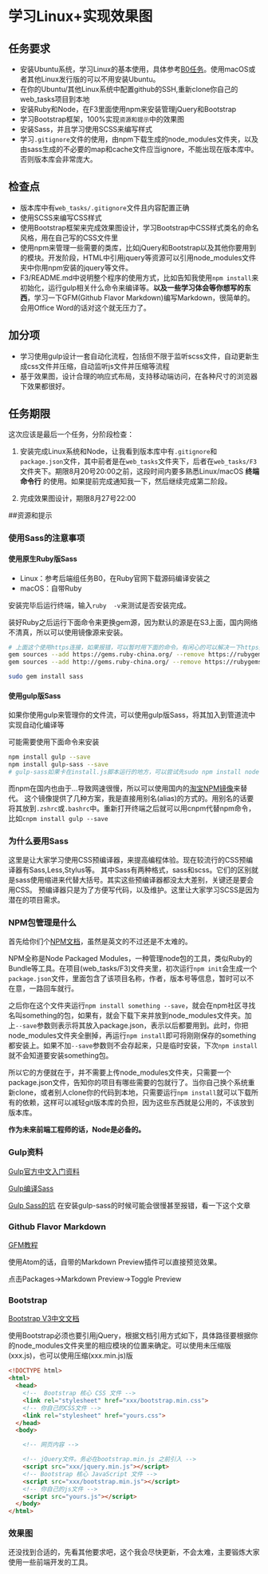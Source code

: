 # 学习Linux+实现效果图

## 任务要求

- 安装Ubuntu系统，学习Linux的基本使用，具体参考[B0任务](../BackEnd/B0.md)。使用macOS或者其他Linux发行版的可以不用安装Ubuntu。
- 在你的Ubuntu/其他Linux系统中配置github的SSH,重新clone你自己的web_tasks项目到本地
- 安装Ruby和Node，在F3里面使用npm来安装管理jQuery和Bootstrap
- 学习Bootstrap框架，100%实现`资源和提示`中的效果图
- 安装Sass，并且学习使用SCSS来编写样式
- 学习`.gitignore`文件的使用，由npm下载生成的node_modules文件夹，以及由sass生成的不必要的map和cache文件应当ignore，不能出现在版本库中。否则版本库会非常庞大。


## 检查点

- 版本库中有`web_tasks/.gitignore`文件且内容配置正确
- 使用SCSS来编写CSS样式
- 使用Bootstrap框架来完成效果图设计，学习Bootstrap中CSS样式类名的命名风格，用在自己写的CSS文件里
- 使用npm来管理一些需要的类库，比如jQuery和Bootstrap以及其他你要用到的模块。开发阶段，HTML中引用jquery等资源可以引用node_modules文件夹中你用npm安装的jquery等文件。
- F3/README.md中说明整个程序的使用方式，比如告知我使用`npm install`来初始化，运行gulp相关什么命令来编译等。**以及一些学习体会等你想写的东西**，学习一下GFM(Github Flavor Markdown)编写Markdown，很简单的。会用Office Word的话对这个就无压力了。

## 加分项

- 学习使用gulp设计一套自动化流程，包括但不限于监听scss文件，自动更新生成css文件并压缩，自动监听js文件并压缩等流程
- 基于效果图，设计合理的响应式布局，支持移动端访问，在各种尺寸的浏览器下效果都很好。

## 任务期限

这次应该是最后一个任务，分阶段检查：

1. 安装完成Linux系统和Node，让我看到版本库中有`.gitignore`和`package.json`文件，其中前者是在`web_tasks`文件夹下，后者在`web_tasks/F3`文件夹下。期限8月20号20:00之前，这段时间内要多熟悉Linux/macOS **终端命令行** 的使用。如果提前完成通知我一下，然后继续完成第二阶段。

2. 完成效果图设计，期限8月27号22:00


##资源和提示

### 使用Sass的注意事项

#### 使用原生Ruby版Sass

- Linux：参考后端组任务B0，在Ruby官网下载源码编译安装之
- macOS：自带Ruby

安装完毕后运行终端，输入`ruby  -v`来测试是否安装完成。

装好Ruby之后运行下面命令来更换gem源，因为默认的源是在S3上面，国内网络不清真，所以可以使用镜像源来安装。

```bash
# 上面这个使用https连接，如果报错，可以暂时用下面的命令。有闲心的可以解决一下https报错的问题。
gem sources --add https://gems.ruby-china.org/ --remove https://rubygems.org/
gem sources --add http://gems.ruby-china.org/ --remove https://rubygems.org/

sudo gem install sass
```

#### 使用gulp版Sass

如果你使用gulp来管理你的文件流，可以使用gulp版Sass，将其加入到管道流中实现自动化编译等

可能需要使用下面命令来安装

```bash
npm install gulp --save
npm install gulp-sass --save
# gulp-sass如果卡在install.js脚本运行的地方，可以尝试先sudo npm install node-sass
```

而npm在国内也由于...导致网速很慢，所以可以使用国内的[淘宝NPM镜像](https://npm.taobao.org/)来替代。
这个镜像提供了几种方案，我是直接用别名(alias)的方式的。用别名的话要将其放到`.zshrc`或`.bashrc`中。重新打开终端之后就可以用cnpm代替npm命令，比如`cnpm install gulp --save`


### 为什么要用Sass

这里是让大家学习使用CSS预编译器，来提高编程体验。现在较流行的CSS预编译器有Sass,Less,Stylus等。
其中Sass有两种格式，sass和scss。它们的区别就是sass使用缩进来代替大括号。其实这些预编译器都没太大差别，关键还是要会用CSS。
预编译器只是为了方便写代码，以及维护。这里让大家学习SCSS是因为潜在的项目需求。

### NPM包管理是什么

首先给你们个[NPM文档](https://docs.npmjs.com/getting-started/what-is-npm)，虽然是英文的不过还是不太难的。

NPM全称是Node Packaged Modules，一种管理node包的工具，类似Ruby的Bundle等工具。在项目(web_tasks/F3)文件夹里，初次运行`npm init`会生成一个`package.json`文件，里面包含了该项目名称，作者，版本号等信息，暂时可以不在意，一路回车就行。

之后你在这个文件夹运行`npm install something --save`，就会在npm社区寻找名叫something的包，如果有，就会下载下来并放到node_modules文件夹。加上`--save`参数则表示将其放入package.json，表示以后都要用到。此时，你把node_modules文件夹全删掉，再运行`npm install`即可将刚刚保存的something都安装上。如果不加`--save`参数则不会存起来，只是临时安装，下次`npm install`就不会知道要安装something包。

所以它的方便就在于，并不需要上传node_modules文件夹，只需要一个package.json文件，告知你的项目有哪些需要的包就行了。当你自己换个系统重新clone，或者别人clone你的代码到本地，只需要运行`npm install`就可以下载所有的依赖，这样可以减轻git版本库的负担，因为这些东西就是公用的，不该放到版本库。

**作为未来前端工程师的话，Node是必备的。**

### Gulp资料

[Gulp官方中文入门资料](http://www.gulpjs.com.cn/docs/getting-started/)

[Gulp编译Sass](https://github.com/dlmanning/gulp-sass)

[Gulp Sass的坑](https://segmentfault.com/a/1190000003112509) 在安装gulp-sass的时候可能会很慢甚至报错，看一下这个文章

### Github Flavor Markdown

[GFM教程](https://www.zybuluo.com/techird/note/46064)

使用Atom的话，自带的Markdown Preview插件可以直接预览效果。

点击Packages->Markdown Preview->Toggle Preview

### Bootstrap

[Bootstrap V3中文文档](http://v3.bootcss.com/)

使用Bootstrap必须也要引用jQuery，根据文档引用方式如下，具体路径要根据你的node_modules文件夹里的相应模块的位置来确定。可以使用未压缩版(xxx.js)，也可以使用压缩(xxx.min.js)版

```html
<!DOCTYPE html>
<html>
  <head>
    <!--  Bootstrap 核心 CSS 文件 -->
    <link rel="stylesheet" href="xxx/bootstrap.min.css">
    <!-- 你自己的CSS文件 -->
    <link rel="stylesheet" href="yours.css">
  </head>
  <body>

    <!-- 网页内容 -->

    <!-- jQuery文件。务必在bootstrap.min.js 之前引入 -->
    <script src="xxx/jquery.min.js"></script>
    <!-- Bootstrap 核心 JavaScript 文件 -->
    <script src="xxx/bootstrap.min.js"></script>
    <!-- 你自己的js文件 -->
    <script src="yours.js"></script>
  </body>
</html>

```

### 效果图

还没找到合适的，先看其他要求吧，这个我会尽快更新，不会太难，主要锻炼大家使用一些前端开发的工具。
